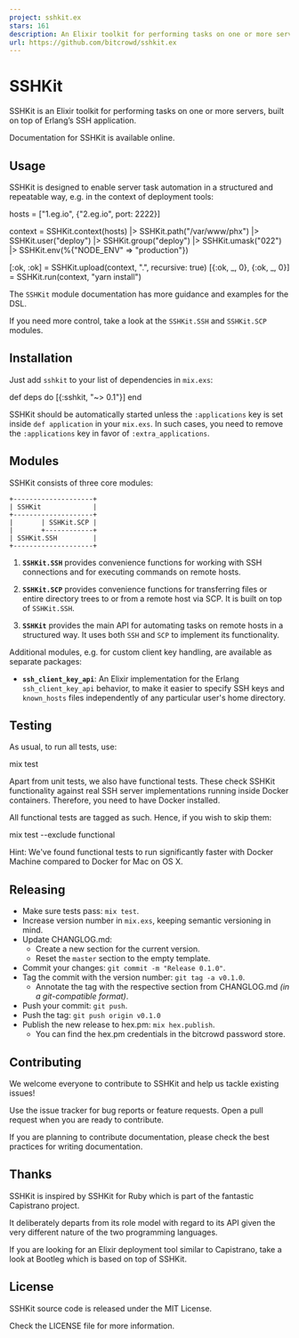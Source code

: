 ```yaml
---
project: sshkit.ex
stars: 161
description: An Elixir toolkit for performing tasks on one or more servers, built on top of Erlang’s SSH application.
url: https://github.com/bitcrowd/sshkit.ex
---
```


SSHKit
======

SSHKit is an Elixir toolkit for performing tasks on one or more servers, built on top of Erlang’s SSH application.

Documentation for SSHKit is available online.

Usage
-----

SSHKit is designed to enable server task automation in a structured and repeatable way, e.g. in the context of deployment tools:

hosts \= \["1.eg.io", {"2.eg.io", port: 2222}\]

context \=
  SSHKit.context(hosts)
  |> SSHKit.path("/var/www/phx")
  |> SSHKit.user("deploy")
  |> SSHKit.group("deploy")
  |> SSHKit.umask("022")
  |> SSHKit.env(%{"NODE\_ENV" \=> "production"})

\[:ok, :ok\] \= SSHKit.upload(context, ".", recursive: true)
\[{:ok, \_, 0}, {:ok, \_, 0}\] \= SSHKit.run(context, "yarn install")

The `SSHKit` module documentation has more guidance and examples for the DSL.

If you need more control, take a look at the `SSHKit.SSH` and `SSHKit.SCP` modules.

Installation
------------

Just add `sshkit` to your list of dependencies in `mix.exs`:

def deps do
  \[{:sshkit, "~> 0.1"}\]
end

SSHKit should be automatically started unless the `:applications` key is set inside `def application` in your `mix.exs`. In such cases, you need to remove the `:applications` key in favor of `:extra_applications`.

Modules
-------

SSHKit consists of three core modules:

```
+--------------------+
| SSHKit             |
+--------------------+
|       | SSHKit.SCP |
|       +------------+
| SSHKit.SSH         |
+--------------------+
```

1.  **`SSHKit.SSH`** provides convenience functions for working with SSH connections and for executing commands on remote hosts.
    
2.  **`SSHKit.SCP`** provides convenience functions for transferring files or entire directory trees to or from a remote host via SCP. It is built on top of `SSHKit.SSH`.
    
3.  **`SSHKit`** provides the main API for automating tasks on remote hosts in a structured way. It uses both `SSH` and `SCP` to implement its functionality.
    

Additional modules, e.g. for custom client key handling, are available as separate packages:

-   **`ssh_client_key_api`**: An Elixir implementation for the Erlang `ssh_client_key_api` behavior, to make it easier to specify SSH keys and `known_hosts` files independently of any particular user's home directory.

Testing
-------

As usual, to run all tests, use:

mix test

Apart from unit tests, we also have functional tests. These check SSHKit functionality against real SSH server implementations running inside Docker containers. Therefore, you need to have Docker installed.

All functional tests are tagged as such. Hence, if you wish to skip them:

mix test --exclude functional

Hint: We've found functional tests to run significantly faster with Docker Machine compared to Docker for Mac on OS X.

Releasing
---------

-   Make sure tests pass: `mix test`.
-   Increase version number in `mix.exs`, keeping semantic versioning in mind.
-   Update CHANGLOG.md:
    -   Create a new section for the current version.
    -   Reset the `master` section to the empty template.
-   Commit your changes: `git commit -m "Release 0.1.0"`.
-   Tag the commit with the version number: `git tag -a v0.1.0`.
    -   Annotate the tag with the respective section from CHANGLOG.md _(in a git-compatible format)_.
-   Push your commit: `git push`.
-   Push the tag: `git push origin v0.1.0`
-   Publish the new release to hex.pm: `mix hex.publish`.
    -   You can find the hex.pm credentials in the bitcrowd password store.

Contributing
------------

We welcome everyone to contribute to SSHKit and help us tackle existing issues!

Use the issue tracker for bug reports or feature requests. Open a pull request when you are ready to contribute.

If you are planning to contribute documentation, please check the best practices for writing documentation.

Thanks
------

SSHKit is inspired by SSHKit for Ruby which is part of the fantastic Capistrano project.

It deliberately departs from its role model with regard to its API given the very different nature of the two programming languages.

If you are looking for an Elixir deployment tool similar to Capistrano, take a look at Bootleg which is based on top of SSHKit.

License
-------

SSHKit source code is released under the MIT License.

Check the LICENSE file for more information.
